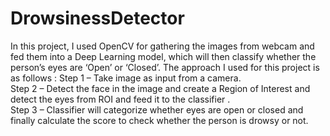 # DrowsinessDetector
In this project, I used OpenCV for gathering the images from webcam and fed them into a Deep Learning model, which will then classify whether the person’s eyes are ‘Open’ or ‘Closed’.
 The approach I used for this project is as follows : 
 Step 1 – Take image as input from a camera.  
 Step 2 – Detect the face in the image and create a Region of Interest and detect the eyes from ROI and feed it to the classifier .  
 Step 3 – Classifier will categorize whether eyes are open or closed and finally calculate the score to check whether the person is drowsy or not.


 
